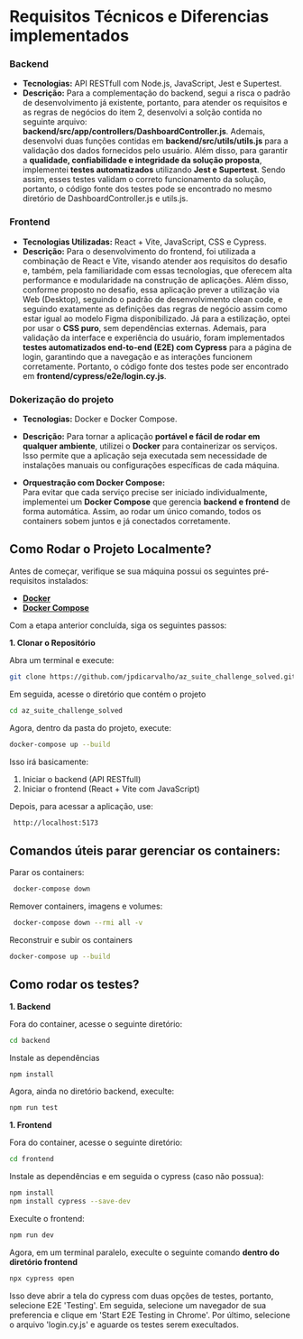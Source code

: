 # Requisitos Técnicos e Diferencias implementados

### **Backend**
 - **Tecnologias:** API RESTfull com Node.js, JavaScript, Jest e Supertest.
 - **Descrição:** Para a complementação do backend, segui a risca o padrão de desenvolvimento já existente, portanto, para atender os requisitos e as regras de negócios do item 2, desenvolvi a solção contida no seguinte arquivo: **backend/src/app/controllers/DashboardController.js**. Ademais, desenvolvi duas funções contidas em **backend/src/utils/utils.js** para a validação dos dados fornecidos pelo usuário. Além disso, para garantir a **qualidade, confiabilidade e integridade da solução proposta**, implementei **testes automatizados** utilizando **Jest e Supertest**. Sendo assim, esses testes validam o correto funcionamento da solução, portanto, o código fonte dos testes pode se encontrado no mesmo diretório de DashboardController.js e utils.js.
   
### **Frontend**
- **Tecnologias Utilizadas:** React + Vite, JavaScript, CSS e Cypress.
- **Descrição:** Para o desenvolvimento do frontend, foi utilizada a combinação de React e Vite, visando atender aos requisitos do desafio e, também, pela familiaridade com essas tecnologias, que oferecem alta performance e modularidade na construção de aplicações. Além disso, conforme proposto no desafio, essa aplicação prever a utilização via Web (Desktop), seguindo o padrão de desenvolvimento clean code, e seguindo exatamente as definições das regras de negócio assim como estar igual ao modelo Figma disponibilizado. Já para a estilização, optei por usar o **CSS puro**, sem dependências externas. Ademais, para validação da interface e experiência do usuário, foram implementados **testes automatizados end-to-end (E2E) com Cypress** para a página de login, garantindo que a navegação e as interações funcionem corretamente. Portanto, o código fonte dos testes pode ser encontrado em **frontend/cypress/e2e/login.cy.js**.


### **Dokerização do projeto**
- **Tecnologias:** Docker e Docker Compose.
- **Descrição:** Para tornar a aplicação **portável e fácil de rodar em qualquer ambiente**, utilizei o **Docker** para containerizar os serviços. Isso permite que a aplicação seja executada sem necessidade de instalações manuais ou configurações específicas de cada máquina.

- **Orquestração com Docker Compose:**  
  Para evitar que cada serviço precise ser iniciado individualmente, implementei um **Docker Compose** que gerencia **backend e frontend** de forma automática. Assim, ao rodar um único comando, todos os containers sobem juntos e já conectados corretamente.
  

## Como Rodar o Projeto Localmente?

Antes de começar, verifique se sua máquina possui os seguintes pré-requisitos instalados:  

 - **[Docker](https://www.docker.com/get-started/)**  
 - **[Docker Compose](https://docs.docker.com/compose/install/)**   

Com a etapa anterior concluída, siga os seguintes passos: 

**1️. Clonar o Repositório**

Abra um terminal e execute:  
  ```sh
  git clone https://github.com/jpdicarvalho/az_suite_challenge_solved.git
  ````
Em seguida, acesse o diretório que contém o projeto  
  ````sh
  cd az_suite_challenge_solved
  ````
Agora, dentro da pasta do projeto, execute:
  ````sh
  docker-compose up --build
  ````
Isso irá basicamente:
  1. Iniciar o backend (API RESTfull)
  2. Iniciar o frontend (React + Vite com JavaScript)

Depois, para acessar a aplicação, use:
  ````sh
   http://localhost:5173
  ````
## Comandos úteis parar gerenciar os containers:
Parar os containers:
  ````sh
   docker-compose down
  ````
Remover containers, imagens e volumes:
  ````sh
   docker-compose down --rmi all -v
  ````
Reconstruir e subir os containers
  ````sh
  docker-compose up --build
  ````
## Como rodar os testes?
**1. Backend**
 
Fora do container, acesse o seguinte diretório:
  ````sh
  cd backend
  ````
Instale as dependências
  ````sh
  npm install
  ````
Agora, ainda no diretório backend, execulte:
  ````sh
  npm run test
  ````

**1. Frontend**

Fora do container, acesse o seguinte diretório:
  ````sh
  cd frontend
  ````
Instale as dependências e em seguida o cypress (caso não possua):
  ````sh
  npm install
  npm install cypress --save-dev
  ````
Execulte o frontend:
  ````sh
  npm run dev
  ````
Agora, em um terminal paralelo, execulte o seguinte comando **dentro do diretório frontend**
  ````sh
  npx cypress open
  ````
Isso deve abrir a tela do cypress com duas opções de testes, portanto, selecione E2E 'Testing'. Em seguida, selecione um navegador de sua preferencia e clique em 'Start E2E Testing in Chrome'. Por último, selecione o arquivo 'login.cy.js' e aguarde os testes serem execultados.

